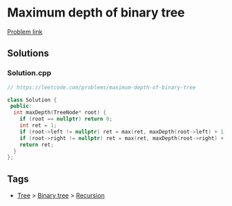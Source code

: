 # Maximum depth of binary tree

[Problem link](https://leetcode.com/problems/maximum-depth-of-binary-tree)

## Solutions


### Solution.cpp
```cpp
// https://leetcode.com/problems/maximum-depth-of-binary-tree

class Solution {
 public:
  int maxDepth(TreeNode* root) {
    if (root == nullptr) return 0;
    int ret = 1;
    if (root->left != nullptr) ret = max(ret, maxDepth(root->left) + 1);
    if (root->right != nullptr) ret = max(ret, maxDepth(root->right) + 1);
    return ret;
  }
};
```
## Tags

* [Tree](/Collections/tree.md#tree) > [Binary tree](/Collections/tree.md#binary-tree) > [Recursion](/Collections/tree.md#recursion)
